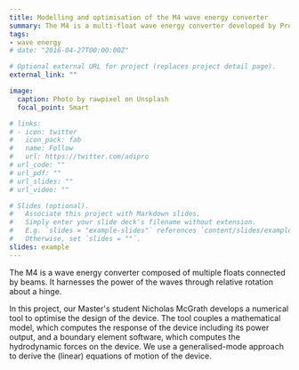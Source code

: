 ```yaml
---
title: Modelling and optimisation of the M4 wave energy converter
summary: The M4 is a multi-float wave energy converter developed by Professor Peter Stansby from the University of Manchester. This project seeks to develop a numerical tool to optimise the design of the device. The tool couples a dynamic model of the device and a boundary element software.  
tags:
- wave energy
# date: "2016-04-27T00:00:00Z"

# Optional external URL for project (replaces project detail page).
external_link: ""

image:
  caption: Photo by rawpixel on Unsplash
  focal_point: Smart

# links:
# - icon: twitter
#   icon_pack: fab
#   name: Follow
#   url: https://twitter.com/adipro
# url_code: ""
# url_pdf: ""
# url_slides: ""
# url_video: ""

# Slides (optional).
#   Associate this project with Markdown slides.
#   Simply enter your slide deck's filename without extension.
#   E.g. `slides = "example-slides"` references `content/slides/example-slides.md`.
#   Otherwise, set `slides = ""`.
slides: example
---
```


The M4 is a wave energy converter composed of multiple floats connected by beams. It harnesses the power of the waves through relative rotation about a hinge.

In this project, our Master's student Nicholas McGrath develops a numerical tool to optimise the design of the device. The tool couples a mathematical model, which computes the response of the device including its power output, and a boundary element software, which computes the hydrodynamic forces on the device. We use a generalised-mode approach to derive the (linear) equations of motion of the device.
